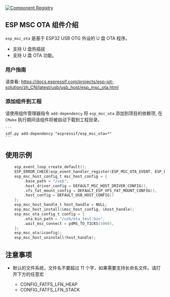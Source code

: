[![Component Registry](https://components.espressif.com/components/espressif/esp_msc_ota/badge.svg)](https://components.espressif.com/components/espressif/esp_msc_ota)

## ESP MSC OTA 组件介绍

``esp_msc_ota`` 是基于 ESP32 USB OTG 外设的 U 盘 OTA 程序。

* 支持 U 盘热插拔
* 支持 U 盘 OTA 功能。

### 用户指南

请查看: https://docs.espressif.com/projects/esp-iot-solution/zh_CN/latest/usb/usb_host/esp_msc_ota.html

### 添加组件到工程

请使用组件管理器指令 `add-dependency` 将 `esp_msc_ota` 添加到项目的依赖项, 在 `CMake` 执行期间该组件将被自动下载到工程目录。

    ```
    idf.py add-dependency "espressif/esp_msc_ota=*"
    ```

## 使用示例

```C
    esp_event_loop_create_default();
    ESP_ERROR_CHECK(esp_event_handler_register(ESP_MSC_OTA_EVENT, ESP_EVENT_ANY_ID, &msc_ota_event_handler, NULL));
    esp_msc_host_config_t msc_host_config = {
        .base_path = "/usb",
        .host_driver_config = DEFAULT_MSC_HOST_DRIVER_CONFIG(),
        .vfs_fat_mount_config = DEFAULT_ESP_VFS_FAT_MOUNT_CONFIG(),
        .host_config = DEFAULT_USB_HOST_CONFIG()
    };
    esp_msc_host_handle_t host_handle = NULL;
    esp_msc_host_install(&msc_host_config, &host_handle);
    esp_msc_ota_config_t config = {
        .ota_bin_path = "/usb/ota_test.bin",
        .wait_msc_connect = pdMS_TO_TICKS(5000),
    };
    esp_msc_ota(&config);
    esp_msc_host_uninstall(host_handle);
```

## 注意事项

* 默认的文件系统，文件名不要超过 11 个字，如果需要支持长命名文件。请打开下方的任意宏

    * CONFIG_FATFS_LFN_HEAP
    * CONFIG_FATFS_LFN_STACK
